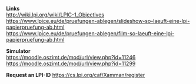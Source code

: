 **Links**  
http://wiki.lpi.org/wiki/LPIC-1_Objectives  
https://www.lpice.eu/de/pruefungen-ablegen/slideshow-so-laeuft-eine-lpi-papierpruefung-ab.html  
https://www.lpice.eu/de/pruefungen-ablegen/film-so-laeuft-eine-lpi-papierpruefung-ab.html  
  
**Simulator**  
https://moodle.oszimt.de/mod/url/view.php?id=11246  
https://moodle.oszimt.de/mod/url/view.php?id=11299  
  
**Request an LPI-ID** 
https://cs.lpi.org/caf/Xamman/register
